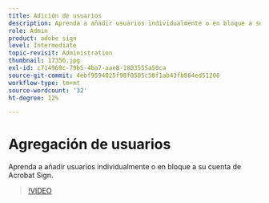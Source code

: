 ```yaml
---
title: Adición de usuarios
description: Aprenda a añadir usuarios individualmente o en bloque a su cuenta de Acrobat Sign
role: Admin
product: adobe sign
level: Intermediate
topic-revisit: Administration
thumbnail: 17356.jpg
exl-id: c714969c-79b5-4ba7-aae8-1803555a50ca
source-git-commit: 4ebf9594025f98f0505c58f1ab43fb864ed51206
workflow-type: tm+mt
source-wordcount: '32'
ht-degree: 12%

---
```


# Agregación de usuarios

Aprenda a añadir usuarios individualmente o en bloque a su cuenta de Acrobat Sign.

>[!VIDEO](https://video.tv.adobe.com/v/17356?quality=12&learn=on&hidetitle=true)
